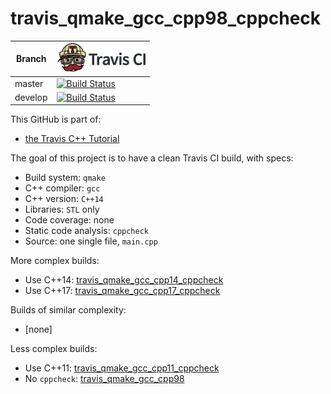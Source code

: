 # travis_qmake_gcc_cpp98_cppcheck

Branch|[![Travis CI logo](TravisCI.png)](https://travis-ci.org)
---|---
master|[![Build Status](https://travis-ci.org/richelbilderbeek/travis_qmake_gcc_cpp98_cppcheck.svg?branch=master)](https://travis-ci.org/richelbilderbeek/travis_qmake_gcc_cpp98_cppcheck)
develop|[![Build Status](https://travis-ci.org/richelbilderbeek/travis_qmake_gcc_cpp98_cppcheck.svg?branch=develop)](https://travis-ci.org/richelbilderbeek/)

This GitHub is part of:

 * [the Travis C++ Tutorial](https://github.com/richelbilderbeek/travis_cpp_tutorial)
 
The goal of this project is to have a clean Travis CI build, with specs:
 * Build system: `qmake`
 * C++ compiler: `gcc`
 * C++ version: `C++14`
 * Libraries: `STL` only
 * Code coverage: none
 * Static code analysis: `cppcheck`
 * Source: one single file, `main.cpp`

More complex builds:

 * Use C++14: [travis_qmake_gcc_cpp14_cppcheck](https://www.github.com/richelbilderbeek/travis_qmake_gcc_cpp14_cppcheck)
 * Use C++17: [travis_qmake_gcc_cpp17_cppcheck](https://www.github.com/richelbilderbeek/travis_qmake_gcc_cpp17_cppcheck)

Builds of similar complexity:

 * [none]

Less complex builds:

 * Use C++11: [travis_qmake_gcc_cpp11_cppcheck](https://www.github.com/richelbilderbeek/travis_qmake_gcc_cpp11_cppcheck)
 * No `cppcheck`: [travis_qmake_gcc_cpp98](https://www.github.com/richelbilderbeek/travis_qmake_gcc_cpp98)

